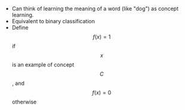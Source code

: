 
* Can think of learning the meaning of a word (like "dog") as concept learning.
* Equivalent to binary classification
* Define $$f(x) = 1$$ if $$x$$ is an example of concept $$C$$, and $$f(x) = 0$$ otherwise
